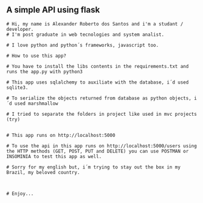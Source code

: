 ## A simple API using flask

    # Hi, my name is Alexander Roberto dos Santos and i'm a studant / developer.
    # I'm post graduate in web tecnologies and system analist.

    # I love python and python´s frameworks, javascript too.

    # How to use this app?

    # You have to install the libs contents in the requirements.txt and runs the app.py with python3

    # This app uses sqlalchemy to auxiliate with the database, i´d used sqlite3.

    # To serialize the objects returned from database as python objects, i´d used marshmallow

    # I tried to separate the folders in project like used in mvc projects (try)


    # This app runs on http://localhost:5000

    # To use the api in this app runs on http://localhost:5000/users using the HTTP methods (GET, POST, PUT and DELETE) you can use POSTMAN or INSOMINIA to test this app as well.

    # Sorry for my english but, i´m trying to stay out the box in my Brazil, my beloved country.



    # Enjoy...
